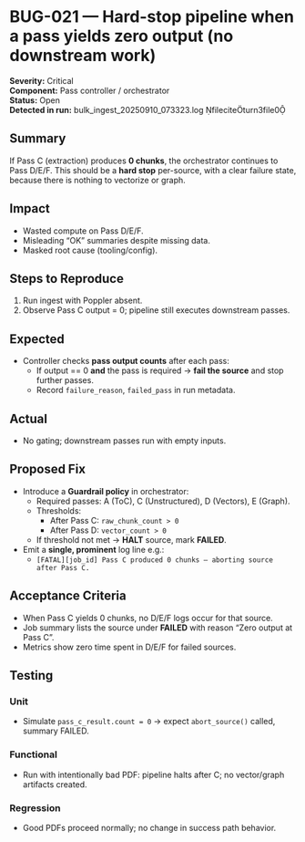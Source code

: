 # BUG-021 — Hard-stop pipeline when a pass yields zero output (no downstream work)

**Severity:** Critical  
**Component:** Pass controller / orchestrator  
**Status:** Open  
**Detected in run:** bulk_ingest_20250910_073323.log fileciteturn3file0

## Summary
If Pass C (extraction) produces **0 chunks**, the orchestrator continues to Pass D/E/F. This should be a **hard stop** per-source, with a clear failure state, because there is nothing to vectorize or graph.

## Impact
- Wasted compute on Pass D/E/F.
- Misleading “OK” summaries despite missing data.
- Masked root cause (tooling/config).

## Steps to Reproduce
1. Run ingest with Poppler absent.
2. Observe Pass C output = 0; pipeline still executes downstream passes.

## Expected
- Controller checks **pass output counts** after each pass:
  - If output == 0 **and** the pass is required → **fail the source** and stop further passes.
  - Record `failure_reason`, `failed_pass` in run metadata.

## Actual
- No gating; downstream passes run with empty inputs.

## Proposed Fix
- Introduce a **Guardrail policy** in orchestrator:
  - Required passes: A (ToC), C (Unstructured), D (Vectors), E (Graph).
  - Thresholds:  
    - After Pass C: `raw_chunk_count > 0`  
    - After Pass D: `vector_count > 0`
  - If threshold not met → **HALT** source, mark **FAILED**.
- Emit a **single, prominent** log line e.g.:
  - `[FATAL][job_id] Pass C produced 0 chunks — aborting source after Pass C.`

## Acceptance Criteria
- When Pass C yields 0 chunks, no D/E/F logs occur for that source.
- Job summary lists the source under **FAILED** with reason “Zero output at Pass C”.
- Metrics show zero time spent in D/E/F for failed sources.

## Testing
### Unit
- Simulate `pass_c_result.count = 0` → expect `abort_source()` called, summary FAILED.

### Functional
- Run with intentionally bad PDF: pipeline halts after C; no vector/graph artifacts created.

### Regression
- Good PDFs proceed normally; no change in success path behavior.
